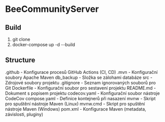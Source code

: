 # BeeCommunityServer

## Build
1. git clone
2. docker-compose up -d --build

## Structure
.github - Konfigurace procesů GitHub Actions (CI, CD)
.mvn - Konfigurační soubory Apache Maven
db_backup - Složka se zálohami databáze
src - Zdrojové soubory projektu
.gitignore - Seznam ignorovaných souborů pro Git
Dockerfile - Konfigurační soubor pro sestavení projektu
README.md - Dokument s popisem projektu
codecov.yaml - Konfigurační soubor nástroje CodeCov
compose.yaml - Definice kontejnerů při nasazení
mvnw - Skript pro spuštění nástroje Maven (Linux)
mvnw.cmd - Skript pro spuštění nástroje Maven (Windows)
pom.xml - Konfigurace Maven (metadata, závislosti, pluginy)
